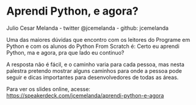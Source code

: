 # Aprendi Python, e agora?

Julio Cesar Melanda - twitter @jcemelanda - github: jcemelanda

Uma das maiores dúvidas que encontro com os leitores do Programe em Python e com os alunos do Python From Scratch é: Certo eu aprendi Python, ma e agora, pra que lado eu continuo?


A resposta não é fácil, e o caminho varia para cada pessoa, mas nesta palestra pretendo mostrar alguns caminhos para onde a pessoa pode seguir e dicas importantes para desenvolvedores de todas as áreas.

Para ver os slides online, acesse:
https://speakerdeck.com/jcemelanda/aprendi-python-e-agora
